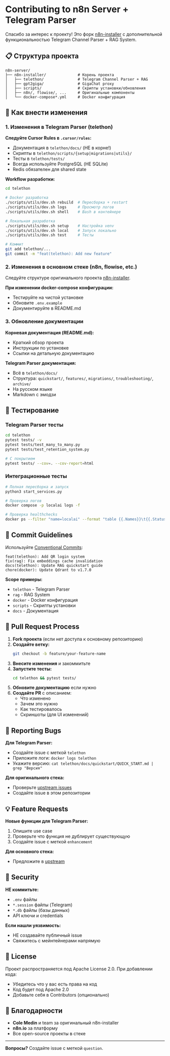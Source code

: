 # Contributing to n8n Server + Telegram Parser

Спасибо за интерес к проекту! Это форк [n8n-installer](https://github.com/kossakovsky/n8n-installer) с дополнительной функциональностью Telegram Channel Parser + RAG System.

## 📋 Структура проекта

```
n8n-server/
├── n8n-installer/              # Корень проекта
│   ├── telethon/               # Telegram Channel Parser + RAG
│   ├── gpt2giga/               # GigaChat proxy
│   ├── scripts/                # Скрипты установки/обновления
│   ├── n8n/, flowise/, ...     # Оригинальные компоненты
│   └── docker-compose*.yml     # Docker конфигурация
```

## 🔧 Как внести изменения

### 1. Изменения в Telegram Parser (telethon)

**Следуйте Cursor Rules в `.cursor/rules`:**
- Документация в `telethon/docs/` (НЕ в корне!)
- Скрипты в `telethon/scripts/{setup|migrations|utils}/`
- Тесты в `telethon/tests/`
- Всегда используйте PostgreSQL (НЕ SQLite)
- Redis обязателен для shared state

**Workflow разработки:**

```bash
cd telethon

# Docker разработка
./scripts/utils/dev.sh rebuild  # Пересборка + restart
./scripts/utils/dev.sh logs     # Просмотр логов
./scripts/utils/dev.sh shell    # Bash в контейнере

# Локальная разработка
./scripts/utils/dev.sh setup    # Настройка venv
./scripts/utils/dev.sh local    # Запуск локально
./scripts/utils/dev.sh test     # Тесты

# Коммит
git add telethon/...
git commit -m "feat(telethon): Add new feature"
```

### 2. Изменения в основном стеке (n8n, flowise, etc.)

Следуйте структуре оригинального проекта [n8n-installer](https://github.com/kossakovsky/n8n-installer).

**При изменении docker-compose конфигурации:**
- Тестируйте на чистой установке
- Обновите `.env.example`
- Документируйте в README.md

### 3. Обновление документации

**Корневая документация (README.md):**
- Краткий обзор проекта
- Инструкции по установке
- Ссылки на детальную документацию

**Telegram Parser документация:**
- Всё в `telethon/docs/`
- Структура: `quickstart/`, `features/`, `migrations/`, `troubleshooting/`, `archive/`
- На русском языке
- Markdown с эмодзи

## 🧪 Тестирование

### Telegram Parser тесты

```bash
cd telethon
pytest tests/ -v
pytest tests/test_many_to_many.py
pytest tests/test_retention_system.py

# С покрытием
pytest tests/ --cov=. --cov-report=html
```

### Интеграционные тесты

```bash
# Полная пересборка и запуск
python3 start_services.py

# Проверка логов
docker compose -p localai logs -f

# Проверка healthchecks
docker ps --filter "name=localai" --format "table {{.Names}}\t{{.Status}}"
```

## 📝 Commit Guidelines

Используйте [Conventional Commits](https://www.conventionalcommits.org/):

```
feat(telethon): Add QR login system
fix(rag): Fix embeddings cache invalidation
docs(telethon): Update RAG quickstart guide
chore(docker): Update Qdrant to v1.7.0
```

**Scope примеры:**
- `telethon` - Telegram Parser
- `rag` - RAG System
- `docker` - Docker конфигурация
- `scripts` - Скрипты установки
- `docs` - Документация

## 🔄 Pull Request Process

1. **Fork проекта** (если нет доступа к основному репозиторию)
2. **Создайте ветку:**
   ```bash
   git checkout -b feature/your-feature-name
   ```
3. **Внесите изменения** и закоммитьте
4. **Запустите тесты:**
   ```bash
   cd telethon && pytest tests/
   ```
5. **Обновите документацию** если нужно
6. **Создайте PR** с описанием:
   - Что изменено
   - Зачем это нужно
   - Как тестировалось
   - Скриншоты (для UI изменений)

## 🐛 Reporting Bugs

**Для Telegram Parser:**
- Создайте issue с меткой `telethon`
- Приложите логи: `docker logs telethon`
- Укажите версию: `cat telethon/docs/quickstart/QUICK_START.md | grep "Версия"`

**Для оригинального стека:**
- Проверьте [upstream issues](https://github.com/kossakovsky/n8n-installer/issues)
- Создайте issue в этом репозитории

## 💡 Feature Requests

**Новые функции для Telegram Parser:**
1. Опишите use case
2. Проверьте что функция не дублирует существующую
3. Создайте issue с меткой `enhancement`

**Для основного стека:**
- Предложите в [upstream](https://github.com/kossakovsky/n8n-installer)

## 🔐 Security

**НЕ коммитьте:**
- `.env` файлы
- `*.session` файлы (Telegram)
- `*.db` файлы (базы данных)
- API ключи и credentials

**Если нашли уязвимость:**
- НЕ создавайте публичный issue
- Свяжитесь с мейнтейнерами напрямую

## 📜 License

Проект распространяется под Apache License 2.0. При добавлении кода:
- Убедитесь что у вас есть права на код
- Код будет под Apache 2.0
- Добавьте себя в Contributors (опционально)

## 🙏 Благодарности

- **Cole Medin** и team за оригинальный n8n-installer
- **n8n.io** за платформу
- Все open-source проекты в стеке

---

**Вопросы?** Создайте issue с меткой `question`.

